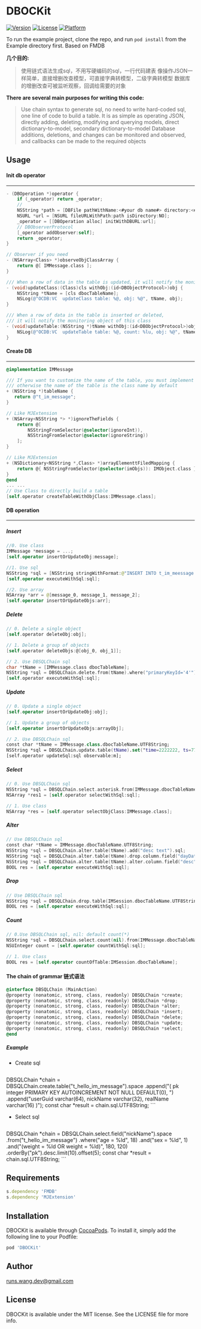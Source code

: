 # DBOCKit

[![Version](https://img.shields.io/cocoapods/v/DBOCKit.svg?style=flat)](https://cocoapods.org/pods/DBOCKit)
[![License](https://img.shields.io/cocoapods/l/DBOCKit.svg?style=flat)](https://cocoapods.org/pods/DBOCKit)
[![Platform](https://img.shields.io/cocoapods/p/DBOCKit.svg?style=flat)](https://cocoapods.org/pods/DBOCKit)


To run the example project, clone the repo, and run `pod install` from the Example directory first.
Based on FMDB

**几个目的:**
> 使用链式语法生成sql，不用写硬编码的sql，一行代码建表
> 像操作JSON一样简单，直接增删改查模型，可直接字典转模型，二级字典转模型
> 数据库的增删改查可被监听观察，回调给需要的对象

**There are several main purposes for writing this code:**
> Use chain syntax to generate sql, no need to write hard-coded sql, one line of code to build a table.
> It is as simple as operating JSON, directly adding, deleting, modifying and querying models, direct dictionary-to-model, secondary dictionary-to-model
> Database additions, deletions, and changes can be monitored and observed, and callbacks can be made to the required objects

## Usage


#### Init db operator
---
```objectivec
- (DBOperation *)operator {
    if (_operator) return _operator;
    //
    NSString *path = [DBFile pathWithName:<#your db name#> directory:<#your db dir#>];
    NSURL *url = [NSURL fileURLWithPath:path isDirectory:NO];
    _operator = [[DBOperation alloc] initWithDBURL:url];
    // DBObserverProtocol
    [_operator addObserver:self];
    return _operator;
}

// Observer if you need
- (NSArray<Class> *)observeObjClassArray {
    return @[ IMMessage.class ];
}

/// When a row of data in the table is updated, it will notify the monitoring object of that class
- (void)updateClass:(Class)cls withObj:(id<DBObjectProtocol>)obj {
    NSString *tName = [cls dbocTableName];
    NSLog(@"OCDB:VC  updateClass table: %@, obj: %@", tName, obj);
}

/// When a row of data in the table is inserted or deleted, 
/// it will notify the monitoring object of this class
- (void)updateTable:(NSString *)tName withObj:(id<DBObjectProtocol>)obj newTableCount:(NSUInteger)count {
    NSLog(@"OCDB:VC  updateTable table: %@, count: %lu, obj: %@", tName, (unsigned long)count, obj);
}
```

#### Create DB
---
```objectivec
@implementation IMMessage

/// If you want to customize the name of the table, you must implement this method,
/// otherwise the name of the table is the class name by default
+ (NSString *)tableName {
   return @"t_im_message";
}

// Like MJExtension
+ (NSArray<NSString *> *)ignoreTheFields {
    return @[
        NSStringFromSelector(@selector(ignoreInt)),
        NSStringFromSelector(@selector(ignoreString))
    ];
}

// Like MJExtension
+ (NSDictionary<NSString *,Class> *)arrayElementtFiledMapping {
    return @{ NSStringFromSelector(@selector(imObjs)): IMObject.class };
}
@end
... ...
// Use Class to directly build a table
[self.operator createTableWithObjClass:IMMessage.class];
```

#### DB operation
---
##### Insert 
```swift
//0. Use class
IMMessage *message = ...;
[self.operator insertOrUpdateObj:message];

//1. Use sql
NSString *sql = [NSString stringWithFormat:@"INSERT INTO t_im_meessage (xxx, yyy) VALUES (aaa, bbb);"];
[self.operator executeWithSql:sql];

//2. Use array
NSArray *arr = @[message_0, message_1, message_2];
[self.operator insertOrUpdateObjs:arr];
```

##### Delete
```objectivec
// 0. Delete a single object
[self.operator deleteObj:obj];

// 1. Delete a group of objects
[self.operator deleteObjs:@[obj_0, obj_1]];

// 2. Use DBSQLChain sql
char *tName = [IMMessage.class dbocTableName];
NSString *sql = DBSQLChain.delete.from(tName).where("primaryKeyId='4'").sql;
[self.operator executeWithSql:sql];

```

##### Update
```swift
// 0. Update a single object
[self.operator insertOrUpdateObj:obj];

// 1. Update a group of objects
[self.operator insertOrUpdateObjs:arrayObj];

// 2. Use DBSQLChain sql
const char *tName = IMMessage.class.dbocTableName.UTF8String;
NSString *sql = DBSQLChain.update.table(tName).set("time=2222222, ts=7777777").where("primaryKeyId=1");
[self.operator updateSql:sql observable:m];
```

##### Select
```objectivec
// 0. Use DBSQLChain sql
NSString *sql = DBSQLChain.select.asterisk.from(IMMessage.dbocTableName.UTF8String).sql;
NSArray *res1 = [self.operator selectWithSql:sql];

// 1. Use class
NSArray *res = [self.operator selectObjClass:IMMessage.class];
```

##### Alter
```swift
// Use DBSQLChain sql
const char *tName = IMMessage.dbocTableName.UTF8String;
NSString *sql = DBSQLChain.alter.table(tName).add("desc text").sql;
NSString *sql = DBSQLChain.alter.table(tName).drop.column.field("dayDate").sql;
NSString *sql = DBSQLChain.alter.table(tName).alter.column.field("desc").type("varchar(128)").sql;
BOOL res = [self.operator executeWithSql:sql];
```

##### Drop
```swift
// Use DBSQLChain sql
NSString *sql = DBSQLChain.drop.table(IMSession.dbocTableName.UTF8String).sql;
BOOL res = [self.operator executeWithSql:sql];
```

##### Count
```swift
// 0.Use DBSQLChain sql, nil: default count(*)
NSString *sql = DBSQLChain.select.count(nil).from(IMMessage.dbocTableName.UTF8String).sql;
NSUInteger count = [self.operator countWithSql:sql];

// 1. Use class
BOOL res = [self.operator countOfTable:IMSession.dbocTableName];
```


#### The chain of grammar 链式语法
```objectivec
@interface DBSQLChain (MainAction)
@property (nonatomic, strong, class, readonly) DBSQLChain *create;
@property (nonatomic, strong, class, readonly) DBSQLChain *drop;
@property (nonatomic, strong, class, readonly) DBSQLChain *alter;
@property (nonatomic, strong, class, readonly) DBSQLChain *insert;
@property (nonatomic, strong, class, readonly) DBSQLChain *delete;
@property (nonatomic, strong, class, readonly) DBSQLChain *update;
@property (nonatomic, strong, class, readonly) DBSQLChain *select;
@end
```

##### Example
* Create sql
    ```objectivec
 DBSQLChain *chain = DBSQLChain.create.table("t_hello_im_message").space
	.append("( pk integer PRIMARY KEY AUTOINCREMENT NOT NULL DEFAULT(0), ")
	.append("userGuid varchar(64), nickName varchar(32), realName varchar(16) )");
const char *result = chain.sql.UTF8String;
    ```
    
* Select sql
    ```objectivec
DBSQLChain *chain = DBSQLChain.select.field("nickName").space
	.from("t_hello_im_message")
	.where("age = %ld", 18)
	.and("sex = %ld", 1)
	.and("(weight = %ld OR weight = %ld)", 180, 120)
	.orderBy("pk").desc.limit(10).offset(5);
const char *result = chain.sql.UTF8String;
    ```



## Requirements
```ruby
s.dependency 'FMDB'
s.dependency 'MJExtension'
```

## Installation

DBOCKit is available through [CocoaPods](https://cocoapods.org). To install
it, simply add the following line to your Podfile:

```ruby
pod 'DBOCKit'
```

## Author

runs.wang.dev@gmail.com

## License

DBOCKit is available under the MIT license. See the LICENSE file for more info.

